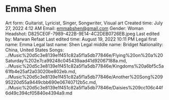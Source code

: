 # Emma Shen

Art form: Guitarist, Lyricist, Singer, Songwriter, Visual art
Created time: July 27, 2022 4:12 AM
Email: emmabshen@gmail.com
Gender: Woman
Headshot: D825CE0F-7989-422B-9E14-4C2DEB0726EB.jpeg
Last edited by: Marwan Refaat
Last edited time: August 19, 2022 10:11 PM
Legal first name: Emma
Legal last name: Shen
Legal middle name: Bridget
Nationality: China, United States
Songs: ../Music%20d5c3e8139e1f451c82a5f1a5db77846e/Flying%20on%20a%20Saturday%202e7ca99248c045439aad41d92067188a.md, ../Music%20d5c3e8139e1f451c82a5f1a5db77846e/Kingdoms%20a6bf5c5a61fb4e25af2a03020be802eb.md, ../Music%20d5c3e8139e1f451c82a5f1a5db77846e/Another%20Song%20995220d55a9449cbb690e06740712b5c.md, ../Music%20d5c3e8139e1f451c82a5f1a5db77846e/Daisies%209cc106c44f6d49c394cf05840e4394a9.md